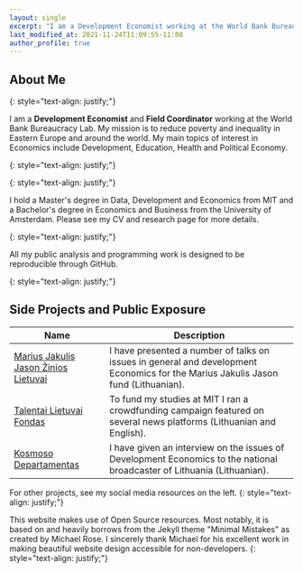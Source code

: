```yaml
---
layout: single
excerpt: "I am a Development Economist working at the World Bank Bureaucracy Lab."
last_modified_at: 2021-11-24T11:09:55-11:00
author_profile: true
---
```


## About Me

{: style="text-align: justify;"}

I am a **Development Economist** and **Field Coordinator** working at the World Bank Bureaucracy Lab. My mission is to reduce poverty and inequality in Eastern Europe and around the world. My main topics of interest in Economics include Development, Education, Health and Political Economy. 

{: style="text-align: justify;"}

{: style="text-align: justify;"}

I hold a Master's degree in Data, Development and Economics from MIT and a Bachelor's degree in Economics and Business from the University of Amsterdam. Please see my CV and research page for more details. 

{: style="text-align: justify;"}

All my public analysis and programming work is designed to be reproducible through GitHub. 

{: style="text-align: justify;"}

## Side Projects and Public Exposure 

| Name                                        | Description                                           |
| ------------------------------------------- | ----------------------------------------------------- |
| [Marius Jakulis Jason Žinios Lietuvai](https://mjjfondas.lt/zinioslietuvai-gailius-is-mit-apie-vystymosi-ekonomika/) | I have presented a number of talks on issues in general and development Economics for the Marius Jakulis Jason fund (Lithuanian).|
| [Talentai Lietuvai Fondas](https://www.tlfondas.lt/fondas/lt/content/gailius-praninskas) | To fund my studies at MIT I ran a crowdfunding campaign featured on several news platforms (Lithuanian and English). |
| [Kosmoso Departamentas](https://www.lrt.lt/mediateka/irasas/2000127248/kosmoso-departamentas-ekonomistu-bandymai-sumazinti-turto-nelygybe) | I have given an interview on the issues of Development Economics to the national broadcaster of Lithuania (Lithuanian). |

For other projects, see my social media resources on the left. 
{: style="text-align: justify;"}

This website makes use of Open Source resources. Most notably, it is based on and heavily borrows from the Jekyll theme "Minimal Mistakes" as created by Michael Rose. I sincerely thank Michael for his excellent work in making beautiful website design accessible for non-developers.
{: style="text-align: justify;"}
